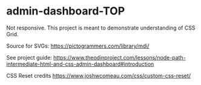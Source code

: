 # admin-dashboard-TOP

Not responsive.
This project is meant to demonstrate understanding of CSS Grid.


Source for SVGs: https://pictogrammers.com/library/mdi/

See project guide: https://www.theodinproject.com/lessons/node-path-intermediate-html-and-css-admin-dashboard#introduction

CSS Reset credits https://www.joshwcomeau.com/css/custom-css-reset/
